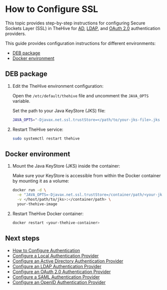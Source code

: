 # How to Configure SSL

This topic provides step-by-step instructions for configuring Secure Sockets Layer (SSL) in TheHive for [AD](ad.md), [LDAP](ldap.md), and [OAuth 2.0](oauth2.md) authentication providers.

This guide provides configuration instructions for different environments:

* [DEB package](#deb-package)
* [Docker environment](#docker-environment)

## DEB package

1. Edit the TheHive environment configuration:

    Open the `/etc/default/thehive` file and uncomment the `JAVA_OPTS` variable. 
    
    Set the path to your Java KeyStore (JKS) file:

    ``` bash
    JAVA_OPTS="-Djavax.net.ssl.trustStore=</path/to/your-jks-file>.jks -Djavax.net.ssl.trustStorePassword=<your-keystore-password>"
    ```

2. Restart TheHive service:

    ``` bash
    sudo systemctl restart thehive
    ```

## Docker environment

1. Mount the Java KeyStore (JKS) inside the container:

    Make sure your KeyStore is accessible from within the Docker container by mounting it as a volume:

    ``` bash
    docker run -d \
      -e "JAVA_OPTS=-Djavax.net.ssl.trustStore=/container/path/<your-jks-file>.jks -Djavax.net.ssl.trustStorePassword=<your-keystore-password>" \
      -v </host/path/to/jks>:</container/path> \
      your-thehive-image
    ```

2. Restart TheHive Docker container:

    ``` bash
    docker restart <your-thehive-container>
    ```

<h2>Next steps</h2>

* [How to Configure Authentication](configure-authentication.md)
* [Configure a Local Authentication Provider](local.md)
* [Configure an Active Directory Authentication Provider](ad.md)
* [Configure an LDAP Authentication Provider](ldap.md)
* [Configure an OAuth 2.0 Authentication Provider](oauth2.md)
* [Configure a SAML Authentication Provider](saml.md)
* [Configure an OpenID Authentication Provider](openid.md)